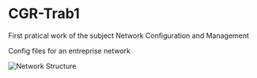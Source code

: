 # CGR-Trab1
First pratical work of the subject Network Configuration and Management

Config files for an entreprise network

![Network Structure](https://github.com/MarcosM12/CGR-Trab1/blob/main/DESIGN%20AND%20CONFIGURE%20AN%20ENTERPRISE%20NETWORK.PNG)

